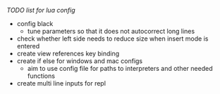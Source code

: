 *TODO list for lua config*

- config black
    - tune parameters so that it does not autocorrect long lines
- check whether left side needs to reduce size when insert mode is entered
- create view references key binding
- create if else for windows and mac configs
    - aim to use config file for paths to interpreters and other needed functions
- create multi line inputs for repl
